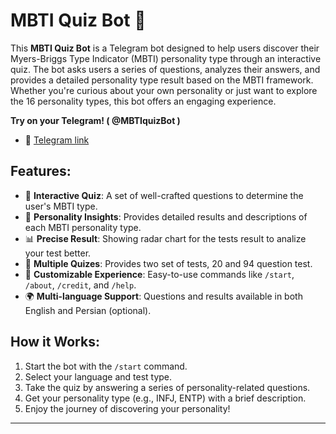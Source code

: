 # MBTI Quiz Bot 🤖 

This **MBTI Quiz Bot** is a Telegram bot designed to help users discover their Myers-Briggs Type Indicator (MBTI) personality type through an interactive quiz. The bot asks users a series of questions, analyzes their answers, and provides a detailed personality type result based on the MBTI framework. Whether you're curious about your own personality or just want to explore the 16 personality types, this bot offers an engaging experience.

**Try on your Telegram! ( @MBTIquizBot )**
- 💬 [Telegram link](t.me/MBTIquizBot)
  
## Features:
- 📝 **Interactive Quiz**: A set of well-crafted questions to determine the user's MBTI type.
- 🧠 **Personality Insights**: Provides detailed results and descriptions of each MBTI personality type.
- 📊 **Precise Result**: Showing radar chart for the tests result to analize your test better.
- 🦾 **Multiple Quizes**: Provides two set of tests, 20 and 94 question test.
- 🔄 **Customizable Experience**: Easy-to-use commands like `/start`, `/about`, `/credit`, and `/help`.
- 🌍 **Multi-language Support**: Questions and results available in both English and Persian (optional).

## How it Works:
1. Start the bot with the `/start` command.
2. Select your language and test type.
3. Take the quiz by answering a series of personality-related questions.
4. Get your personality type (e.g., INFJ, ENTP) with a brief description.
6. Enjoy the journey of discovering your personality!

---
